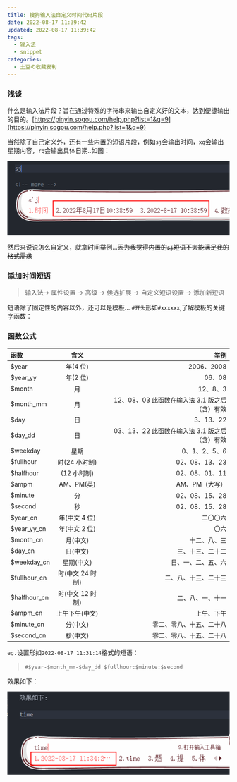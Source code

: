 ```yaml
---
title: 搜狗输入法自定义时间代码片段
date: 2022-08-17 11:39:42
updated: 2022-08-17 11:39:42
tags:
  - 输入法
  - snippet
categories:
  - 土豆の收藏安利
---
```


### 浅谈

什么是输入法片段？旨在通过特殊的字符串来输出自定义好的文本，达到便捷输出的目的。[https://pinyin.sogou.com/help.php?list=1&q=9](https://pinyin.sogou.com/help.php?list=1&q=9)

当然除了自己定义外，还有一些内置的短语片段，例如`sj`会输出时间，`xq`会输出星期内容，`rq`会输出具体日期..如图：

[![keyboard-input-snippet-p1](/images/posts/keyboard-input-snippet/p1.png)](/images/posts/keyboard-input-snippet/p1.png)

然后来说说怎么自定义，就拿时间举例...~~因为我觉得内置的`sj`短语不太能满足我的格式需求~~

<!-- more -->

### 添加时间短语

> 输入法-> 属性设置 -> 高级 -> 候选扩展 -> 自定义短语设置 -> 添加新短语

短语除了固定性的内容以外，还可以是模板... `#开头`形如`#xxxxxx`,了解模板的关键字函数：

### 函数公式

| 函数         |       含义       |                                           举例 |
| :----------- | :--------------: | ---------------------------------------------: |
| $year        |     年(4 位)     |                                     2006、2008 |
| $year_yy     |     年(2 位)     |                                         06、08 |
| $month       |        月        |                                       12、8、3 |
| $month_mm    |        月        | 12、08、03 此函数在输入法 3.1 版之后（含）有效 |
| $day         |        日        |                                      3、13、22 |
| $day_dd      |        日        | 03、13、22 此函数在输入法 3.1 版之后（含）有效 |
| $weekday     |       星期       |                                  0、1、2、5、6 |
| $fullhour    |  时(24 小时制)   |                                 02、08、13、23 |
| $halfhour    |   (12 小时制)    |                                 02、08、01、11 |
| $ampm        |    AM、PM(英)    |                                 AM、PM（大写） |
| $minute      |        分        |                                 02、08、15、28 |
| $second      |        秒        |                                 02、08、15、28 |
| $year_cn     |  年(中文 4 位)   |                                       二〇〇六 |
| $year_yy_cn  |  年(中文 2 位)   |                                           〇六 |
| $month_cn    |     月(中文)     |                                   十二、八、三 |
| $day_cn      |     日(中文)     |                               三、十三、二十二 |
| $weekday_cn  |    星期(中文)    |                             日、一、二、五、六 |
| $fullhour_cn | 时(中文 24 时制) |                           二、八、十三、二十三 |
| $halfhour_cn | 时(中文 12 时制) |                               二、八、一、十一 |
| $ampm_cn     |  上午下午(中文)  |                                     上午、下午 |
| $minute_cn   |     分(中文)     |                       零二、零八、十五、二十八 |
| $second_cn   |     秒(中文)     |                       零二、零八、十五、二十八 |

`eg.`设置形如`2022-08-17 11:31:14`格式的短语：

> `#$year-$month_mm-$day_dd $fullhour:$minute:$second`

效果如下：

[![keyboard-input-snippet-p2](/images/posts/keyboard-input-snippet/p2.png)](/images/posts/keyboard-input-snippet/p2.png)
